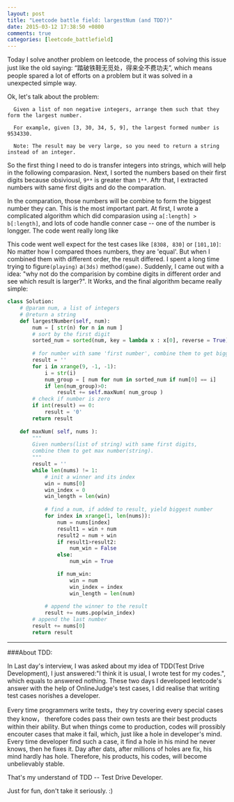 ```yaml
---
layout: post
title: "Leetcode battle field: largestNum (and TDD?)"
date: 2015-03-12 17:38:50 +0800
comments: true
categories: [leetcode_battlefield]
---
```


Today I solve another problem on leetcode, the process of solving this issue just like the old saying: “踏破铁鞋无觅处，得来全不费功夫”, which means people spared a lot of efforts on a problem but it was solved in a unexpected simple way.

Ok, let's talk about the problem:

```
  Given a list of non negative integers, arrange them such that they form the largest number.
  
  For example, given [3, 30, 34, 5, 9], the largest formed number is 9534330.
  
  Note: The result may be very large, so you need to return a string instead of an integer.
```
  
So the first thing I need to do is transfer integers into strings, which will help in the following comparasion. Next, I sorted the numbers based on their first digits because obsiviousl, ```9**``` is greater than ```1**```. Aftr that, I extracted numbers with same first digits and do the comparation. 


In the comparation, those numbers will be combine to form the biggest number they can. This is the most important part. At first, I wrote a complicated algorithm which did comparasion using  ```a[:length] > b[:length]```, and lots of code handle conner case -- one of the number is longger. The code went really long like 

This code went well expect for the test cases like ```[8308, 830]``` or ```[101,10]```: No matter how I compared thoes numbers, they are 'equal'. But when I combined them with different order, the result differed. I spent a long time trying to figure```(playing)``` a```(3ds)``` method```(game)```. Suddenly, I came out with a idea: "why not do the comparision by combine digits in different order and see which result is larger?". It Works, and the final algorithm became really simple:

```python
class Solution:
    # @param num, a list of integers
    # @return a string
    def largestNumber(self, num):
        num = [ str(n) for n in num ]
        # sort by the first digit 
        sorted_num = sorted(num, key = lambda x : x[0], reverse = True)
        
        # for number with same 'first number', combine them to get biggest
        result = ''
        for i in xrange(9, -1, -1):
            i = str(i)
            num_group = [ num for num in sorted_num if num[0] == i]
            if len(num_group)>0:
                result += self.maxNum( num_group ) 
        # check if number is zero
        if int(result) == 0:
            result = '0'
        return result
        
    def maxNum( self, nums ):
        """
        Given numbers(list of string) with same first digits, 
        combine them to get max number(string).
        """
        result = ''
        while len(nums) != 1:
            # init a winner and its index
            win = nums[0]
            win_index = 0
            win_length = len(win)
            
            # find a num, if added to result, yield biggest number
            for index in xrange(1, len(nums)):
                num = nums[index]
                result1 = win + num
                result2 = num + win
                if result1>result2:
                    num_win = False
                else:
                    num_win = True

                if num_win:
                    win = num
                    win_index = index
                    win_length = len(num)
                    
            # append the winner to the result
            result += nums.pop(win_index)
        # append the last number
        result += nums[0]
        return result
```

---------------------
###About TDD:

In Last day's interview, I was asked about my idea of TDD(Test Drive Development), I just answered:"I think it is usual, I wrote test for my codes.", which equals to answered nothing. These two days I developed leetcode's answer with the help of OnlineJudge's test cases, I did realise that writing test cases norishes a developer. 

Every time programmers write tests，they try covering every special cases they know， therefore codes pass their own tests are their best products within their ability. But when things come to production, codes will prossibly encouter cases that make it fail, which, just like a hole in developer's mind. Every time developer find such a case, it find a hole in his mind he never knows, then he fixes it. Day after dats, after millions of holes are fix, his mind hardly has hole. Therefore, his products, his codes, will become unbelievably stable.

That's my understand of TDD -- Test Drive Developer.

Just for fun, don't take it seriously. :)
  
